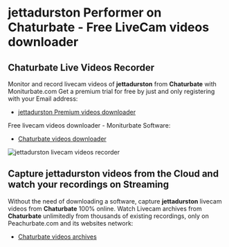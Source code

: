 # jettadurston Performer on Chaturbate - Free LiveCam videos downloader

## Chaturbate Live Videos Recorder

Monitor and record livecam videos of **jettadurston** from **Chaturbate** with Moniturbate.com
Get a premium trial for free by just and only registering with your Email address:
* [jettadurston Premium videos downloader](https://moniturbate.com/request-demo-licence-key.html)

Free livecam videos downloader - Moniturbate Software:
* [Chaturbate videos downloader](https://moniturbate.com/moniturbate-download-software.html)

![jettadurston livecam videos recorder](https://peachurnet.com/templates/moniturbate-software.png)


## Capture jettadurston videos from the Cloud and watch your recordings on Streaming

Without the need of downloading a software, capture **jettadurston** livecam videos from **Chaturbate** 100% online.
Watch Livecam archives from **Chaturbate** unlimitedly from thousands of existing recordings, only on Peachurbate.com and its websites network:
* [Chaturbate videos archives](https://peachurnet.com/)